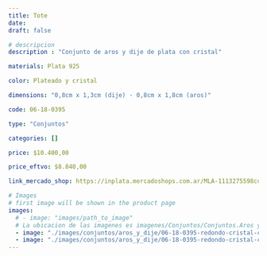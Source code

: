 ```yaml
---
title: Tote
date: 
draft: false

# descripcion
description : "Conjunto de aros y dije de plata con cristal"

materials: Plata 925

color: Plateado y cristal

dimensions: "0,8cm x 1,3cm (dije) - 0,8cm x 1,8cm (aros)"

code: 06-18-0395

type: "Conjuntos"

categories: []

price: $10.400,00

price_eftvo: $8.840,00

link_mercado_shop: https://inplata.mercadoshops.com.ar/MLA-1113275598conjuntos-aros-y-dije-tote-_JM

# Images
# first image will be shown in the product page
images:
  # - image: "images/path_to_image"
  # La ubicacion de las imagenes es imagenes/Conjuntos/Conjuntos.Aros y Dije/06-18-0395-tote
  - image: "./images/conjuntos/aros_y_dije/06-18-0395-redondo-cristal-colgante_a.JPG"
  - image: "./images/conjuntos/aros_y_dije/06-18-0395-redondo-cristal-colgante_b.JPG"
---
```

